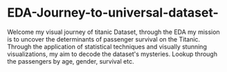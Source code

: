 # EDA-Journey-to-universal-dataset-
Welcome my visual journey of titanic Dataset, through the EDA my mission is to uncover the determinants of passenger survival on the Titanic. Through the application of statistical techniques and visually stunning visualizations, my aim to decode the dataset's mysteries. Lookup through the passengers by age, gender, survival etc.

